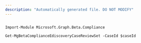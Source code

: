 ```yaml
---
description: "Automatically generated file. DO NOT MODIFY"
---
```


```powershellv2

Import-Module Microsoft.Graph.Beta.Compliance

Get-MgBetaComplianceEdiscoveryCaseReviewSet -CaseId $caseId

```
